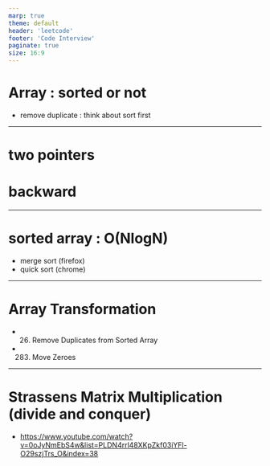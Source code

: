 ```yaml
---
marp: true
theme: default
header: 'leetcode'
footer: 'Code Interview'
paginate: true
size: 16:9
---
```


# Array : sorted or not

- remove duplicate : think about sort first

---

# two pointers

# backward

---

# sorted array : O(NlogN)

- merge sort (firefox)
- quick sort (chrome)

---

# Array Transformation

- 26. Remove Duplicates from Sorted Array
- 283. Move Zeroes

---

# Strassens Matrix Multiplication (divide and conquer)

- https://www.youtube.com/watch?v=0oJyNmEbS4w&list=PLDN4rrl48XKpZkf03iYFl-O29szjTrs_O&index=38
